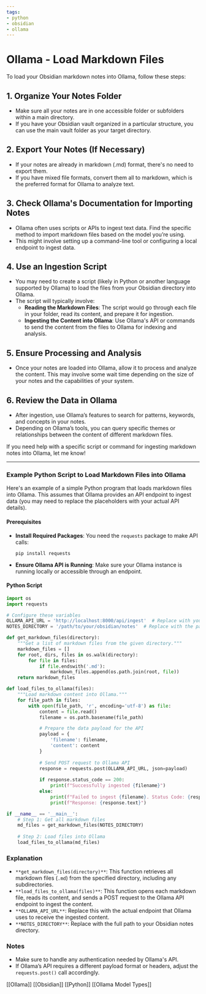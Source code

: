```yaml
---
tags:
- python
- obsidian
- ollama
---
```


# Ollama - Load Markdown Files

To load your Obsidian markdown notes into Ollama, follow these steps:

## 1. Organize Your Notes Folder

- Make sure all your notes are in one accessible folder or subfolders within a main directory.
- If you have your Obsidian vault organized in a particular structure, you can use the main vault folder as your target directory.

## 2. Export Your Notes (If Necessary)

- If your notes are already in markdown (.md) format, there's no need to export them.
- If you have mixed file formats, convert them all to markdown, which is the preferred format for Ollama to analyze text.

## 3. Check Ollama's Documentation for Importing Notes

- Ollama often uses scripts or APIs to ingest text data. Find the specific method to import markdown files based on the model you’re using.
- This might involve setting up a command-line tool or configuring a local endpoint to ingest data.

## 4. Use an Ingestion Script

- You may need to create a script (likely in Python or another language supported by Ollama) to load the files from your Obsidian directory into Ollama.
- The script will typically involve:
    - **Reading the Markdown Files**: The script would go through each file in your folder, read its content, and prepare it for ingestion.
    - **Ingesting the Content into Ollama**: Use Ollama's API or commands to send the content from the files to Ollama for indexing and analysis.

## 5. Ensure Processing and Analysis

- Once your notes are loaded into Ollama, allow it to process and analyze the content. This may involve some wait time depending on the size of your notes and the capabilities of your system.

## 6. Review the Data in Ollama

- After ingestion, use Ollama’s features to search for patterns, keywords, and concepts in your notes.
- Depending on Ollama’s tools, you can query specific themes or relationships between the content of different markdown files.

If you need help with a specific script or command for ingesting markdown notes into Ollama, let me know!

---

### Example Python Script to Load Markdown Files into Ollama

Here's an example of a simple Python program that loads markdown files into Ollama. This assumes that Ollama provides an API endpoint to ingest data (you may need to replace the placeholders with your actual API details).

#### Prerequisites

- **Install Required Packages**: You need the `requests` package to make API calls:

    ```
    pip install requests
    ```

- **Ensure Ollama API is Running**: Make sure your Ollama instance is running locally or accessible through an endpoint.

#### Python Script

```Python
import os
import requests

# Configure these variables
OLLAMA_API_URL = 'http://localhost:8000/api/ingest'  # Replace with your Ollama API endpoint
NOTES_DIRECTORY = '/path/to/your/obsidian/notes'  # Replace with the path to your markdown files

def get_markdown_files(directory):
    """Get a list of markdown files from the given directory."""
    markdown_files = []
    for root, dirs, files in os.walk(directory):
        for file in files:
            if file.endswith('.md'):
                markdown_files.append(os.path.join(root, file))
    return markdown_files

def load_files_to_ollama(files):
    """Load markdown content into Ollama."""
    for file_path in files:
        with open(file_path, 'r', encoding='utf-8') as file:
            content = file.read()
            filename = os.path.basename(file_path)

            # Prepare the data payload for the API
            payload = {
                'filename': filename,
                'content': content
            }
            
            # Send POST request to Ollama API
            response = requests.post(OLLAMA_API_URL, json=payload)
            
            if response.status_code == 200:
                print(f"Successfully ingested {filename}")
            else:
                print(f"Failed to ingest {filename}. Status Code: {response.status_code}")
                print(f"Response: {response.text}")

if __name__ == '__main__':
    # Step 1: Get all markdown files
    md_files = get_markdown_files(NOTES_DIRECTORY)
    
    # Step 2: Load files into Ollama
    load_files_to_ollama(md_files)
```

### Explanation

- `**get_markdown_files(directory)**`: This function retrieves all markdown files (`.md`) from the specified directory, including any subdirectories.
- `**load_files_to_ollama(files)**`: This function opens each markdown file, reads its content, and sends a POST request to the Ollama API endpoint to ingest the content.
- `**OLLAMA_API_URL**`: Replace this with the actual endpoint that Ollama uses to receive the ingested content.
- `**NOTES_DIRECTORY**`: Replace with the full path to your Obsidian notes directory.

### Notes

- Make sure to handle any authentication needed by Ollama's API.
- If Ollama’s API requires a different payload format or headers, adjust the `requests.post()` call accordingly.

[[Ollama]] [[Obsidian]] [[Python]]  [[Ollama Model Types]]